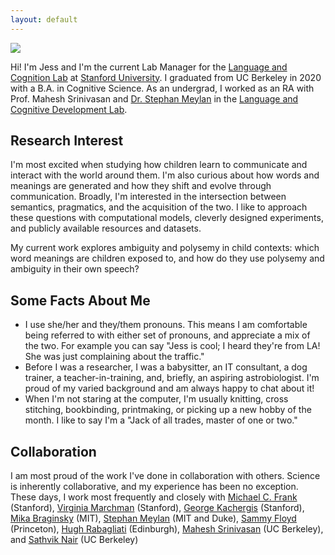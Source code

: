 ```yaml
---
layout: default
---
```

<img class="profile-picture" src="images/image_person.png" onmouseover="this.src='images/me_icon.png'" onmouseout="this.src='images/image_person.png'" />

Hi! I'm Jess and I'm the current Lab Manager for the [Language and Cognition Lab](http://langcog.stanford.edu/index.html) at [Stanford University](https://www.stanford.edu/). I graduated from UC Berkeley in 2020 with a B.A. in Cognitive Science. As an undergrad, I worked as an RA with Prof. Mahesh Srinivasan and [Dr. Stephan Meylan](https://stephanmeylan.com/) in the [Language and Cognitive Development Lab](https://lcdlab.berkeley.edu/).

<head>
    <!-- Place your kit's code here -->
    <script src="https://kit.fontawesome.com/3f886daa7f.js" crossorigin="anonymous"></script>
  </head>

  <body>
    <!-- Ready to use Font Awesome. Activate interlock. Dynotherms - connected. Infracells - up. Icons are go! -->
    <a href="https://twitter.com/jmankewitz"> <i class="fab fa-twitter fa-3x"></i> </a>
    <a href="https://github.com/jmankewitz/"> <i class="fab fa-github fa-3x"></i> </a>
    <a href="https://www.linkedin.com/in/jmankewitz/"> <i class="fab fa-linkedin fa-3x"></i> </a>
    <a href="https://orcid.org/0000-0002-2393-4987"> <i class="fab fa-orcid fa-3x"></i> </a>
  </body>

## Research Interest

I'm most excited when studying how children learn to communicate and interact with the world around them. I'm also curious about how words and meanings are generated and how they shift and evolve through communication. Broadly, I'm interested in the intersection between semantics, pragmatics, and the acquisition of the two. I like to approach these questions with computational models, cleverly designed experiments, and publicly available resources and datasets.

My current work explores ambiguity and polysemy in child contexts: which word meanings are children exposed to, and how do they use polysemy and ambiguity in their own speech?

## Some Facts About Me
* I use she/her and they/them pronouns. This means I am comfortable being referred to with either set of pronouns, and appreciate a mix of the two. For example you can say "Jess is cool; I heard they're from LA! She was just complaining about the traffic."
* Before I was a researcher, I was a babysitter, an IT consultant, a dog trainer, a teacher-in-training, and, briefly, an aspiring astrobiologist. I'm proud of my varied background and am always happy to chat about it!
* When I'm not staring at the computer, I'm usually knitting, cross stitching, bookbinding, printmaking, or picking up a new hobby of the month. I like to say I'm a "Jack of all trades, master of one or two."

## Collaboration

I am most proud of the work I've done in collaboration with others. Science is inherently collaborative, and my experience has been no exception. These days, I work most frequently and closely with [Michael C. Frank](https://web.stanford.edu/~mcfrank/) (Stanford), [Virginia Marchman](https://profiles.stanford.edu/virginia-marchman) (Stanford), [George Kachergis](http://www.kachergis.com/) (Stanford), [Mika Braginsky](https://mikabr.io/) (MIT), [Stephan Meylan](https://stephanmeylan.com/) (MIT and Duke), [Sammy Floyd](https://www.sammyfloyd.com/) (Princeton), [Hugh Rabagliati](https://www.ed.ac.uk/profile/hugh-rabagliati) (Edinburgh), [Mahesh Srinivasan](https://psychology.berkeley.edu/people/mahesh-srinivasan) (UC Berkeley), and [Sathvik Nair](https://sathvikn.github.io/) (UC Berkeley)
